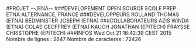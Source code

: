 #PROJET --JENA--
###DEVELOPEMENT OPEN SOURCE
ECOLE PREP ETNA ALTERNANCE, FRANCE
###DEVELOPPEURS
  ROLLAND THOMAS (ETNA)
  BEDMINSTER JOSEPH (ETNA)
###COLLABORATEURS
  AZIS WINDA (ETNA)
  COLAS GEOFFREY (ETNA)
  KAUCH JONATHAN (EPITECH)
  FRAYSSE CHRISTOPHE (EPITECH)
###INFOS
Wed Oct 21 16:42:39 CEST 2015
Nombre de lignes : 
    2847
Nombre de caracteres : 
   72426
